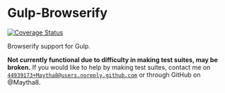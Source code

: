 # Gulp-Browserify
[![Coverage Status](https://coveralls.io/repos/github/Maytha8/Gulp-Browserify/badge.svg?branch=main)](https://coveralls.io/github/Maytha8/Gulp-Browserify?branch=main)

Browserify support for Gulp.

**Not currently functional due to difficulty in making test suites, may be broken.**
If you would like to help by making test suites, contact me on [`44939173+Maytha8@users.noreply.github.com`](mailto:44939173+Maytha8@users.noreply.github.com) or through GitHub on @Maytha8.